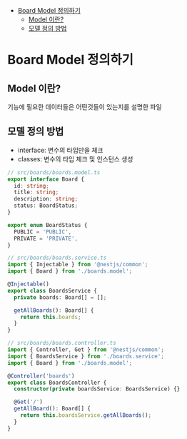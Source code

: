 <!-- TOC -->

- [Board Model 정의하기](#board-model-%EC%A0%95%EC%9D%98%ED%95%98%EA%B8%B0)
  - [Model 이란?](#model-%EC%9D%B4%EB%9E%80)
  - [모델 정의 방법](#%EB%AA%A8%EB%8D%B8-%EC%A0%95%EC%9D%98-%EB%B0%A9%EB%B2%95)

<!-- /TOC -->

# Board Model 정의하기

## Model 이란?
기능에 필요한 데이터들은 어떤것들이 있는지를 설명한 파일

## 모델 정의 방법
- interface: 변수의 타입만을 체크
- classes: 변수의 타입 체크 및 인스턴스 생성

``` typescript
// src/boards/boards.model.ts
export interface Board {
  id: string;
  title: string;
  description: string;
  status: BoardStatus;
}

export enum BoardStatus {
  PUBLIC = 'PUBLIC',
  PRIVATE = 'PRIVATE',
}
```

``` typescript
// src/boards/boards.service.ts
import { Injectable } from '@nestjs/common';
import { Board } from './boards.model';

@Injectable()
export class BoardsService {
  private boards: Board[] = [];

  getAllBoards(): Board[] {
    return this.boards;
  }
}
```

``` typescript
// src/boards/boards.controller.ts
import { Controller, Get } from '@nestjs/common';
import { BoardsService } from './boards.service';
import { Board } from './boards.model';

@Controller('boards')
export class BoardsController {
  constructor(private boardsService: BoardsService) {}

  @Get('/')
  getAllBoard(): Board[] {
    return this.boardsService.getAllBoards();
  }
}
```